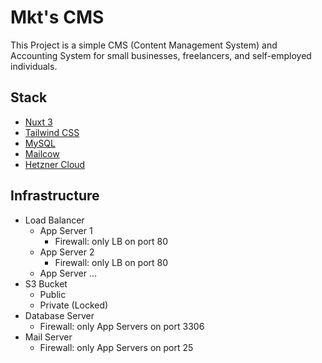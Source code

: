 # Mkt's CMS

This Project is a simple CMS (Content Management System) and Accounting System for small businesses, freelancers, and self-employed individuals.

## Stack

- [Nuxt 3](https://nuxt.com/)
- [Tailwind CSS](https://tailwindcss.com/)
- [MySQL](https://www.mysql.com/)
- [Mailcow](https://mailcow.email/)
- [Hetzner Cloud](https://www.hetzner.com/cloud)

## Infrastructure

- Load Balancer
  - App Server 1
    - Firewall: only LB on port 80
  - App Server 2
    - Firewall: only LB on port 80
  - App Server ...
- S3 Bucket
  - Public
  - Private (Locked)
- Database Server
  - Firewall: only App Servers on port 3306
- Mail Server
  - Firewall: only App Servers on port 25